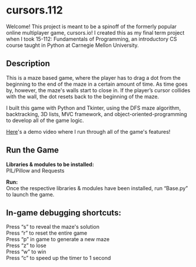 # cursors.112
Welcome! This project is meant to be a spinoff of the formerly popular online multiplayer game, cursors.io! 
I created this as my final term project when I took 15-112: Fundamentals of Programming, an introductory CS course taught in Python at Carnegie Mellon University.

## Description
This is a maze based game, where the player has to drag a dot from the beginning to the end of the maze in a certain amount of time. As time goes by, however, the maze's walls start to close in. If the player’s cursor collides with the wall, the dot resets back to the beginning of the maze. 

I built this game with Python and Tkinter, using the DFS maze algorithm, backtracking, 3D lists, MVC framework, and object-oriented-programming to develop all of the game logic.

[Here](https://tinyurl.com/cursors112)'s a demo video where I run through all of the game's features!

## Run the Game
**Libraries & modules to be installed:** <br />
PIL/Pillow and Requests <br />

**Run:** <br />
Once the respective libraries & modules have been installed, run “Base.py” to launch the game.

## In-game debugging shortcuts: <br />
Press “s” to reveal the maze's solution <br />
Press “r” to reset the entire game <br />
Press “p” in game to generate a new maze <br />
Press “z” to lose <br />
Press “w” to win <br />
Press “c” to speed up the timer to 1 second <br />
